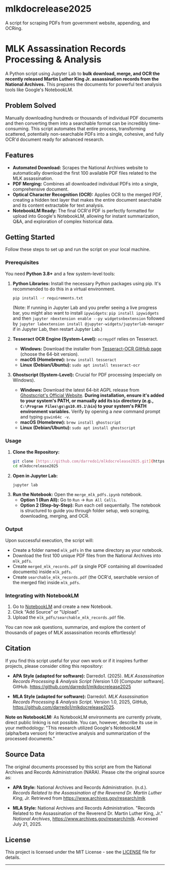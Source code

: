 # mlkdocrelease2025
A script for scraping PDFs from government website, appending, and OCRing.

# MLK Assassination Records Processing & Analysis

A Python script using Jupyter Lab to **bulk download, merge, and OCR the recently released Martin Luther King Jr. assassination records from the National Archives.** This prepares the documents for powerful text analysis tools like Google's NotebookLM.

## Problem Solved

Manually downloading hundreds or thousands of individual PDF documents and then converting them into a searchable format can be incredibly time-consuming. This script automates that entire process, transforming scattered, potentially non-searchable PDFs into a single, cohesive, and fully OCR'd document ready for advanced research.

## Features

* **Automated Download:** Scrapes the National Archives website to automatically download the first 100 available PDF files related to the MLK assassination.
* **PDF Merging:** Combines all downloaded individual PDFs into a single, comprehensive document.
* **Optical Character Recognition (OCR):** Applies OCR to the merged PDF, creating a hidden text layer that makes the entire document searchable and its content extractable for text analysis.
* **NotebookLM Ready:** The final OCR'd PDF is perfectly formatted for upload into Google's NotebookLM, allowing for instant summarization, Q&A, and exploration of complex historical data.

## Getting Started

Follow these steps to set up and run the script on your local machine.

### Prerequisites

You need **Python 3.8+** and a few system-level tools:

1.  **Python Libraries:** Install the necessary Python packages using pip. It's recommended to do this in a virtual environment.
    ```bash
    pip install -r requirements.txt
    ```
    (Note: If running in Jupyter Lab and you prefer seeing a live progress bar, you might also want to install `ipywidgets`: `pip install ipywidgets` and then `jupyter nbextension enable --py widgetsnbextension` followed by `jupyter labextension install @jupyter-widgets/jupyterlab-manager` if in Jupyter Lab, then restart Jupyter Lab.)

2.  **Tesseract OCR Engine (System-Level):** `ocrmypdf` relies on Tesseract.
    * **Windows:** Download the installer from [Tesseract-OCR GitHub page](https://github.com/UB-Mannheim/tesseract/wiki) (choose the 64-bit version).
    * **macOS (Homebrew):** `brew install tesseract`
    * **Linux (Debian/Ubuntu):** `sudo apt install tesseract-ocr`

3.  **Ghostscript (System-Level):** Crucial for PDF processing (especially on Windows).
    * **Windows:** Download the latest 64-bit AGPL release from [Ghostscript's Official Website](https://www.ghostscript.com/download/gsdnld.html). **During installation, ensure it's added to your system's PATH, or manually add its `bin` directory (e.g., `C:\Program Files\gs\gs10.05.1\bin`) to your system's PATH environment variables.** Verify by opening a *new* command prompt and typing `gswin64c -v`.
    * **macOS (Homebrew):** `brew install ghostscript`
    * **Linux (Debian/Ubuntu):** `sudo apt install ghostscript`

### Usage

1.  **Clone the Repository:**
    ```bash
    git clone [https://github.com/darredo1/mlkdocrelease2025.git](https://github.com/darredo1/mlkdocrelease2025.git)
    cd mlkdocrelease2025
    ```
2.  **Open in Jupyter Lab:**
    ```bash
    jupyter lab
    ```
3.  **Run the Notebook:** Open the `merge_mlk_pdfs.ipynb` notebook.
    * **Option 1 (Run All):** Go to `Run` -> `Run All Cells`.
    * **Option 2 (Step-by-Step):** Run each cell sequentially. The notebook is structured to guide you through folder setup, web scraping, downloading, merging, and OCR.

### Output

Upon successful execution, the script will:

* Create a folder named `mlk_pdfs` in the same directory as your notebook.
* Download the first 100 unique PDF files from the National Archives into `mlk_pdfs`.
* Create `merged_mlk_records.pdf` (a single PDF containing all downloaded documents) inside `mlk_pdfs`.
* Create `searchable_mlk_records.pdf` (the OCR'd, searchable version of the merged file) inside `mlk_pdfs`.

### Integrating with NotebookLM

1.  Go to [NotebookLM](https://notebooklm.google.com/) and create a new Notebook.
2.  Click "Add Source" or "Upload".
3.  Upload the `mlk_pdfs/searchable_mlk_records.pdf` file.

You can now ask questions, summarize, and explore the content of thousands of pages of MLK assassination records effortlessly!

## Citation

If you find this script useful for your own work or if it inspires further projects, please consider citing this repository:

* **APA Style (adapted for software):**
    Darredo1. (2025). *MLK Assassination Records Processing & Analysis Script* (Version 1.0) \[Computer software]. GitHub. https://github.com/darredo1/mlkdocrelease2025

* **MLA Style (adapted for software):**
    Darredo1. *MLK Assassination Records Processing & Analysis Script*. Version 1.0, 2025, GitHub, https://github.com/darredo1/mlkdocrelease2025.

**Note on NotebookLM:** As NotebookLM environments are currently private, direct public linking is not possible. You can, however, describe its use in your methodology: "This research utilized Google's NotebookLM (alpha/beta version) for interactive analysis and summarization of the processed documents."

## Source Data

The original documents processed by this script are from the National Archives and Records Administration (NARA). Please cite the original source as:

* **APA Style:**
    National Archives and Records Administration. (n.d.). *Records Related to the Assassination of the Reverend Dr. Martin Luther King, Jr.* Retrieved from https://www.archives.gov/research/mlk

* **MLA Style:**
    National Archives and Records Administration. "Records Related to the Assassination of the Reverend Dr. Martin Luther King, Jr." *National Archives*, https://www.archives.gov/research/mlk. Accessed July 21, 2025.

## License

This project is licensed under the MIT License - see the [LICENSE](LICENSE) file for details.

---
